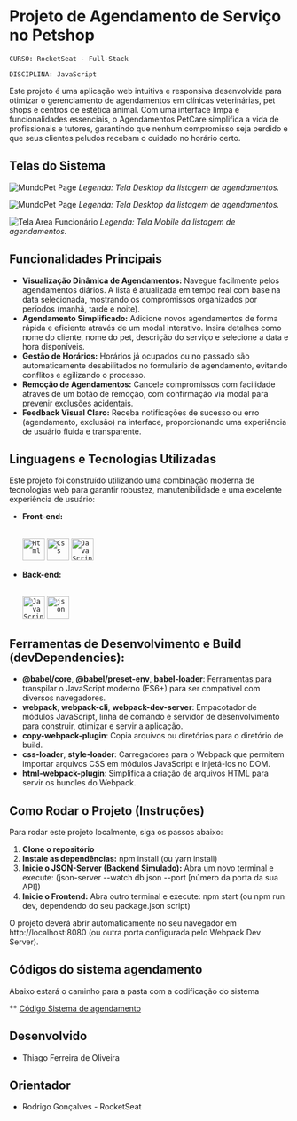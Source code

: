 # Projeto de Agendamento de Serviço no Petshop

`CURSO: RocketSeat - Full-Stack`

`DISCIPLINA: JavaScript`

Este projeto é uma aplicação web intuitiva e responsiva desenvolvida para otimizar o gerenciamento de agendamentos em clínicas veterinárias, pet shops e centros de estética animal. Com uma interface limpa e funcionalidades essenciais, o Agendamentos PetCare simplifica a vida de profissionais e tutores, garantindo que nenhum compromisso seja perdido e que seus clientes peludos recebam o cuidado no horário certo.


## Telas do Sistema
![MundoPet Page](print_screen/Schedules.jpg)
*Legenda: Tela Desktop da listagem de agendamentos.*

![MundoPet Page](print_screen/Schedules_Form.jpg)
*Legenda: Tela Desktop da listagem de agendamentos.*

![Tela Area Funcionário](print_screen/Schedules_Mobile.jpg)
*Legenda: Tela Mobile da listagem de agendamentos.*

## Funcionalidades Principais

* **Visualização Dinâmica de Agendamentos:** Navegue facilmente pelos agendamentos diários. A lista é atualizada em tempo real com base na data selecionada, mostrando os compromissos organizados por períodos (manhã, tarde e noite).
* **Agendamento Simplificado:** Adicione novos agendamentos de forma rápida e eficiente através de um modal interativo. Insira detalhes como nome do cliente, nome do pet, descrição do serviço e selecione a data e hora disponíveis.
* **Gestão de Horários:** Horários já ocupados ou no passado são automaticamente desabilitados no formulário de agendamento, evitando conflitos e agilizando o processo.
* **Remoção de Agendamentos:** Cancele compromissos com facilidade através de um botão de remoção, com confirmação via modal para prevenir exclusões acidentais.
* **Feedback Visual Claro:** Receba notificações de sucesso ou erro (agendamento, exclusão) na interface, proporcionando uma experiência de usuário fluida e transparente.

## Linguagens e Tecnologias Utilizadas

Este projeto foi construído utilizando uma combinação moderna de tecnologias web para garantir robustez, manutenibilidade e uma excelente experiência de usuário:

* **Front-end:**
    <div style="display: inline_block"><br/>
        <code><img width="40px"  alig="center" alt="Html" src="https://cdn.jsdelivr.net/gh/devicons/devicon@latest/icons/bootstrap/bootstrap-original.svg"></code>
        <code><img width="40px" alig="center" alt="Css" src="https://cdn.jsdelivr.net/gh/devicons/devicon@latest/icons/css3/css3-plain-wordmark.svg"></code>
        <code><img width="40px" alig="center" alt="JavaScript" src="https://cdn.jsdelivr.net/gh/devicons/devicon@latest/icons/javascript/javascript-original.svg"></code>
    </div>

* **Back-end:**
    <div style="display: inline_block"><br/>
        <code><img width="40px"  alig="center" alt="JavaScript" src="https://cdn.jsdelivr.net/gh/devicons/devicon@latest/icons/javascript/javascript-plain.svg"></code>
        <code><img width="40px" alig="center" alt="json" src="https://cdn.jsdelivr.net/gh/devicons/devicon@latest/icons/json/json-plain.svg"></code>
    </div>

## Ferramentas de Desenvolvimento e Build (devDependencies):

* __@babel/core__, __@babel/preset-env__, __babel-loader__: Ferramentas para transpilar o JavaScript moderno (ES6+) para ser compatível com diversos navegadores.
* __webpack__, __webpack-cli__, __webpack-dev-server__: Empacotador de módulos JavaScript, linha de comando e servidor de desenvolvimento para construir, otimizar e servir a aplicação.
* __copy-webpack-plugin__: Copia arquivos ou diretórios para o diretório de build.
* __css-loader__, __style-loader__: Carregadores para o Webpack que permitem importar arquivos CSS em módulos JavaScript e injetá-los no DOM.
* __html-webpack-plugin__: Simplifica a criação de arquivos HTML para servir os bundles do Webpack.


## Como Rodar o Projeto (Instruções)
Para rodar este projeto localmente, siga os passos abaixo:

1. **Clone o repositório**
2. **Instale as dependências:** npm install (ou yarn install)
3. **Inicie o JSON-Server (Backend Simulado):** Abra um novo terminal e execute: (json-server --watch db.json --port [número da porta da sua API])
4. **Inicie o Frontend:** Abra outro terminal e execute: npm start (ou npm run dev, dependendo do seu package.json script)

O projeto deverá abrir automaticamente no seu navegador em http://localhost:8080 (ou outra porta configurada pelo Webpack Dev Server).

## Códigos do sistema agendamento

Abaixo estará o caminho para a pasta com a codificação do sistema

** [Código Sistema de agendamento](/src)

## Desenvolvido

* Thiago Ferreira de Oliveira

## Orientador

* Rodrigo Gonçalves - RocketSeat


